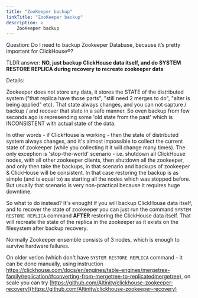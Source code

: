 ```yaml
---
title: "ZooKeeper backup"
linkTitle: "ZooKeeper backup"
description: >
    ZooKeeper backup
---
```


Question: Do I need to backup Zookeeper Database, because it’s pretty important for ClickHouse®?

TLDR answer: **NO, just backup ClickHouse data itself, and do SYSTEM RESTORE REPLICA during recovery to recreate zookeeper data**

Details:

Zookeeper does not store any data, it stores the STATE of the distributed system ("that replica have those parts", "still need 2 merges to do", "alter is being applied" etc). That state always changes, and you can not capture / backup / and recover that state in a safe manner. So even backup from few seconds ago is represending some 'old state from the past' which is INCONSISTENT with actual state of the data.

In other words - if ClickHouse is working - then the state of distributed system always changes, and it's almost impossible to collect the current state of zookeeper (while you collecting it it will change many times). The only exception is 'stop-the-world' scenario - i.e. shutdown all ClickHouse nodes, with all other zookeeper clients, then shutdown all the zookeeper, and only then take the backups, in that scenario and backups of zookeeper & ClickHouse will be consistent. In that case restoring the backup is as simple (and is equal to) as starting all the nodes which was stopped before. But usually that scenario is very non-practical because it requires huge downtime.

So what to do instead? It's enought if you will backup ClickHouse data itself, and to recover the state of zookeeper you can just run the command `SYSTEM RESTORE REPLICA` command **AFTER** restoring the ClickHouse data itself. That will recreate the state of the replica in the zookeeper as it exists on the filesystem after backup recovery.

Normally Zookeeper ensemble consists of 3 nodes, which is enough to survive hardware failures.

On older verion (which don't have `SYSTEM RESTORE REPLICA` command  - it can be done manually, using instruction https://clickhouse.com/docs/en/engines/table-engines/mergetree-family/replication/#converting-from-mergetree-to-replicatedmergetree), on scale you can try [https://github.com/Altinity/clickhouse-zookeeper-recovery](https://github.com/Altinity/clickhouse-zookeeper-recovery)
